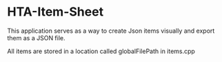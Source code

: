 ﻿# HTA-Item-Sheet

This application serves as a way to create Json items visually and export them as a JSON file.

All items are stored in a location called globalFilePath in items.cpp
